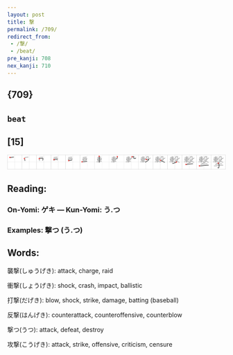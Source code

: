 ```yaml
---
layout: post
title: 撃
permalink: /709/
redirect_from:
 - /撃/
 - /beat/
pre_kanji: 708
nex_kanji: 710
---
```


## {709}

## `beat`

## [15]

<div class="stroke"><img src="../images/E69283.png" /></div>

## Reading:

### On-Yomi: ゲキ &mdash; Kun-Yomi: う.つ

### Examples: 撃つ (う.つ)

## Words:

襲撃(しゅうげき): attack, charge, raid

衝撃(しょうげき): shock, crash, impact, ballistic

打撃(だげき): blow, shock, strike, damage, batting (baseball)

反撃(はんげき): counterattack, counteroffensive, counterblow

撃つ(うつ): attack, defeat, destroy

攻撃(こうげき): attack, strike, offensive, criticism, censure
